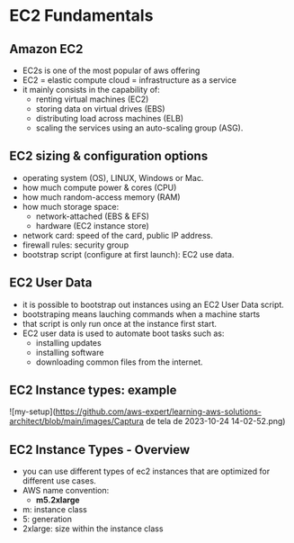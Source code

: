 # EC2 Fundamentals

## Amazon EC2 
- EC2s is one of the most popular of aws offering
- EC2 = elastic compute cloud = infrastructure as a service
- it mainly consists in the capability of:
  - renting virtual machines (EC2)
  - storing data on virtual drives (EBS)
  - distributing load across machines (ELB)
  - scaling the services using an auto-scaling group (ASG).  

## EC2 sizing & configuration options
- operating system (OS), LINUX, Windows or Mac.
- how much compute power & cores (CPU)
- how much random-access memory (RAM)
- how much storage space:
  - network-attached (EBS & EFS)
  - hardware (EC2 instance store)
- network card: speed of the card, public IP address.
- firewall rules: security group
- bootstrap script (configure at first launch): EC2 use data.

## EC2 User Data
- it is possible to bootstrap out instances using an EC2 User Data script.
- bootstraping means lauching commands when a machine starts
- that script is only run once at the instance first start.
- EC2 user data is used to automate boot tasks such as:
  - installing updates
  - installing software
  - downloading common files from the internet.

## EC2 Instance types: example

![my-setup](https://github.com/aws-expert/learning-aws-solutions-architect/blob/main/images/Captura de tela de 2023-10-24 14-02-52.png)

## EC2 Instance Types - Overview
- you can use different types of ec2 instances that are optimized for different use cases.
- AWS name convention:
  - **m5.2xlarge**
- m: instance class
- 5: generation
- 2xlarge: size within the instance class

